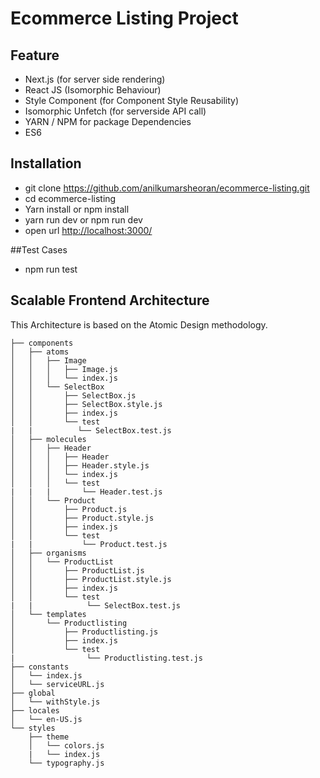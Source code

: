 # Ecommerce Listing Project

## Feature

- Next.js (for server side rendering)
- React JS (Isomorphic Behaviour)
- Style Component (for Component Style Reusability)
- Isomorphic Unfetch (for serverside API call)
- YARN / NPM for package Dependencies
- ES6

## Installation

- git clone https://github.com/anilkumarsheoran/ecommerce-listing.git
- cd ecommerce-listing
- Yarn install or npm install
- yarn run dev or npm run dev
- open url [http://localhost:3000/](http://localhost:3000/)

##Test Cases

- npm run test

## Scalable Frontend Architecture

This Architecture is based on the Atomic Design methodology.

```
├── components
│   ├── atoms
│   │   ├── Image
│   │   │   ├── Image.js
│   │   │   └── index.js
│   │   └── SelectBox
│   │       ├── SelectBox.js
│   │       ├── SelectBox.style.js
│   │       ├── index.js
│   │       └── test
|   |          └── SelectBox.test.js
│   ├── molecules
│   │   ├── Header
│   │   │   ├── Header
│   │   │   ├── Header.style.js
│   │   │   └── index.js
│   │   │   └── test
|   |   |       └── Header.test.js
│   │   └── Product
│   │       ├── Product.js
│   │       ├── Product.style.js
│   │       ├── index.js
│   │       └── test
|   |           └── Product.test.js
│   ├── organisms
│   │   └── ProductList
│   │       ├── ProductList.js
│   │       ├── ProductList.style.js
│   │       ├── index.js
│   │       └── test
|   |            └── SelectBox.test.js
│   └── templates
│       └── Productlisting
│           ├── Productlisting.js
│           ├── index.js
│           └── test
|                └── Productlisting.test.js
├── constants
│   └── index.js
│   └── serviceURL.js
├── global
│   └── withStyle.js
├── locales
│   └── en-US.js
└── styles
    ├── theme
    │   └── colors.js
    |   └── index.js
    └── typography.js
```
